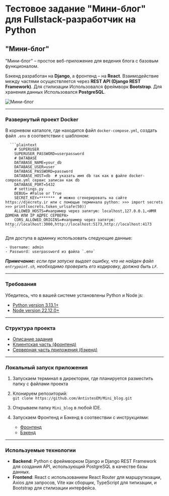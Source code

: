 # **Тестовое задание "Мини-блог" для Fullstack-разработчик на Python**

## **"Мини-блог"**

"Мини-блог" – простое веб-приложение для ведения блога с базовым функционалом.

Бэкенд разработан на **Django**, а фронтенд – на **React**. Взаимодействие между частями осуществляется через **REST API (Django REST Framework)**. Для стилизации Использовался фреймворк **Bootstrap**. Для хранения данных Использовался **PostgreSQL**.

![Мини-блог](assets/miniblog.gif)

---

### **Развернутый проект Docker**

В корневом каталоге, где находится файл `docker-compose.yml`, создать файл `.env` в соответствии с шаблоном:

      ```plaintext
        # SUPERUSER
        SUPERUSER_PASSWORD=userpassword
        # DATABASE
        DATABASE_NAME=your_db
        DATABASE_USER=user
        DATABASE_PASSWORD=password
        DATABASE_HOST=db  # указать имя db так как в файле docker-compose.yml сервис записан как db
        DATABASE_PORT=5432
        # settings.py
        DEBUG= #False or True
        SECRET_KEY=*******  # можно сгенерировать на сайте https://djecrety.ir или с помощью терминала python: >>> import secrets >>> print(secrets.token_urlsafe(50))      
        ALLOWED_HOSTS=#например через запятую: localhost,127.0.0.1,<ИМЯ ДОМЕНА ИЛИ IP АДРЕС СЕРВЕРА>
        CORS_ALLOWED_ORIGINS=#например через запятую: http://localhost:3000,http://localhost:5173,http://localhost:4173
      ```

Для доступа в админку использовать следующие данные:

    - Username: admin
    - Password: userpassword из файла `.env`
  
***Примечание:*** *если при запуске выдает ошибку, что не найден файл `entrypoint.sh`, необходимо проверить его кодировку, должна быть `LF`.*

---

### **Требования**

Убедитесь, что в вашей системе установлены Python и Node js:

- [Python version 3.13.1+](https://www.python.org/downloads/release/python-3913/)
- [Node version 22.12.0+](https://nodejs.org/en/download/)

---

### **Структура проекта**

- [Описание задания](project_info)
- [Клиентская часть (фронтенд)](frontend)
- [Серверная часть приложения (бэкенд)](backend)

---

### **Локальный запуск приложения**

1. Запускаем терминал в директории, где планируется разместить папку с файлами проекта
2. Клонируем репозиторий:\
   `git clone https://github.com/AntistesEM/Mini_blog.git`
3. Открываем папку `Mini_blog` в любой IDE.
4. Запускаем Фронтенд и Бэкенд в соотвествии с инструкциями:

    - [Фронтенд](frontend)
    - [Бэкенд](backend)

---

### **Используемые технологии**

- **Backend**: Python с фреймворком Django и Django REST Framework для создания API, использующий PostgreSQL в качестве базы данных.
- **Frontend**: React с использованием React Router для маршрутизации, Axios для запросов, Vite как сборщик, TypeScript для типизации, и Bootstrap для стилизации интерфейса.

